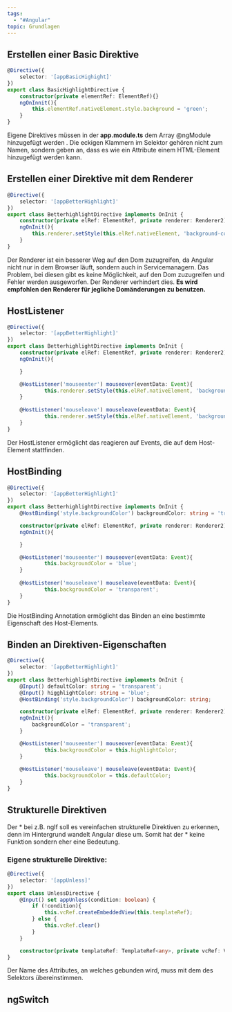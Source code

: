 ```yaml
---
tags:
  - "#Angular"
topic: Grundlagen
---
```

## Erstellen einer Basic Direktive
```ts
@Directive({
	selector: '[appBasicHighight]'
})
export class BasicHighlightDirective {
	constructor(private elementRef: ElementRef){}
	ngOnInnit(){
		this.elementRef.nativeElement.style.background = 'green';
	}
}
```

Eigene Direktives müssen in der **app.module.ts** dem Array @ngModule hinzugefügt werden .
Die eckigen Klammern im Selektor gehören nicht zum Namen, sondern geben an, dass es wie ein Attribute einem HTML-Element hinzugefügt werden kann.

## Erstellen einer Direktive mit dem Renderer
```ts
@Directive({
	selector: '[appBetterHighlight]'
})
export class BetterhighlightDirective implements OnInit {
	constructor(private elRef: ElementRef, private renderer: Renderer2){}
	ngOnInit(){
		this.renderer.setStyle(this.elRef.nativeElement, 'background-color', 'blue');
	}
}
```

Der Renderer ist ein besserer Weg auf den Dom zuzugreifen, da Angular nicht nur in dem Browser läuft, sondern auch in Servicemanagern.
Das Problem, bei diesen gibt es keine Möglichkeit, auf den Dom zuzugreifen und Fehler werden ausgeworfen. Der Renderer verhindert dies.
**Es wird empfohlen den Renderer für jegliche Domänderungen zu benutzen.**
## HostListener

```ts
@Directive({
	selector: '[appBetterHighlight]'
})
export class BetterhighlightDirective implements OnInit {
	constructor(private elRef: ElementRef, private renderer: Renderer2){}
	ngOnInit(){

	}

	@HostListener('mouseenter') mouseover(eventData: Event){
			this.renderer.setStyle(this.elRef.nativeElement, 'background-color', 'blue', false, false);
	}
	
	@HostListener('mouseleave') mouseleave(eventData: Event){
			this.renderer.setStyle(this.elRef.nativeElement, 'background-color', 'transparent', false, false);
	}
}
```

Der HostListener ermöglicht das reagieren auf Events, die auf dem Host-Element stattfinden.
## HostBinding 

```ts
@Directive({
	selector: '[appBetterHighlight]'
})
export class BetterhighlightDirective implements OnInit {
	@HostBinding('style.backgroundColor') backgroundColor: string = 'transparent';

	constructor(private elRef: ElementRef, private renderer: Renderer2){}
	ngOnInit(){

	}

	@HostListener('mouseenter') mouseover(eventData: Event){
			this.backgroundColor = 'blue';
	}
	
	@HostListener('mouseleave') mouseleave(eventData: Event){
			this.backgroundColor = 'transparent';
	}
}
```

Die HostBinding Annotation ermöglicht das Binden an eine bestimmte Eigenschaft des Host-Elements.
## Binden an Direktiven-Eigenschaften
```ts
@Directive({
	selector: '[appBetterHighlight]'
})
export class BetterhighlightDirective implements OnInit {
	@Input() defaultColor: string = 'transparent';
	@Input() higghlightColor: string = 'blue';
	@HostBinding('style.backgroundColor') backgroundColor: string;

	constructor(private elRef: ElementRef, private renderer: Renderer2){}
	ngOnInit(){
		backgroundColor = 'transparent';
	}

	@HostListener('mouseenter') mouseover(eventData: Event){
			this.backgroundColor = this.highlightColor;
	}
	
	@HostListener('mouseleave') mouseleave(eventData: Event){
			this.backgroundColor = this.defaultColor;
	}
}
```

## Strukturelle Direktiven

Der * bei z.B. ngIf soll es vereinfachen strukturelle Direktiven zu erkennen, denn im Hintergrund wandelt Angular diese um. Somit hat der * keine Funktion sondern eher eine Bedeutung.

### Eigene strukturelle Direktive:

```ts
@Directive({
	selector: '[appUnless]'
})
export class UnlessDirective {
	@Input() set appUnless(condition: boolean) {
		if (!condition){
			this.vcRef.createEmbeddedView(this.templateRef);
		} else {
			this.vcRef.clear()
		}
	}

	constructor(private templateRef: TemplateRef<any>, private vcRef: ViewContainerRef) { }
}
```

Der Name des Attributes, an welches gebunden wird, muss mit dem des Selektors übereinstimmen. 

## ngSwitch
